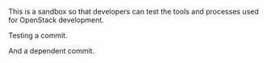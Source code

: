 This is a sandbox so that developers can test the tools and processes
used for OpenStack development.

Testing a commit.

And a dependent commit.
